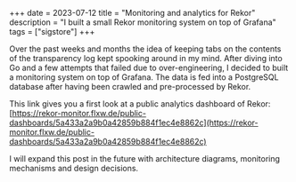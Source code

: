 +++
date = 2023-07-12
title = "Monitoring and analytics for Rekor"
description = "I built a small Rekor monitoring system on top of Grafana"
tags = ["sigstore"]
+++

Over the past weeks and months the idea of keeping tabs on the contents of the transparency log kept spooking around in my mind.
After diving into Go and a few attempts that failed due to over-engineering,
I decided to built a monitoring system on top of Grafana.
The data is fed into a PostgreSQL database after having been crawled and pre-processed by Rekor.

This link gives you a first look at a public analytics dashboard of Rekor:
[https://rekor-monitor.flxw.de/public-dashboards/5a433a2a9b0a42859b884f1ec4e8862c](https://rekor-monitor.flxw.de/public-dashboards/5a433a2a9b0a42859b884f1ec4e8862c)

I will expand this post in the future with architecture diagrams, monitoring mechanisms and design decisions.

